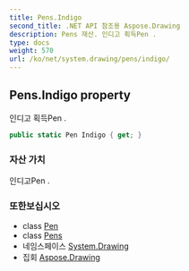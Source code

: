 ```yaml
---
title: Pens.Indigo
second_title: .NET API 참조용 Aspose.Drawing
description: Pens 재산. 인디고 획득Pen .
type: docs
weight: 570
url: /ko/net/system.drawing/pens/indigo/
---
```

## Pens.Indigo property

인디고 획득Pen .

```csharp
public static Pen Indigo { get; }
```

### 자산 가치

인디고Pen .

### 또한보십시오

* class [Pen](../../pen/)
* class [Pens](../)
* 네임스페이스 [System.Drawing](../../pens/)
* 집회 [Aspose.Drawing](../../../)


